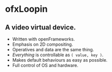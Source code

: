 # ofxLoopin
## A video virtual device.

* Written with openFrameworks.
* Emphasis on 2D compositing.
* Operatives and data are the same thing.
* *Everything* is controllable as `( value, key )`.
* Makes default behaviours as easy as possible.
* Full control of OS and hardware.

<script type='application/x-loopin-yaml'>
image:
  background: image/husky.jpg
  slide: image/eatandpoop.png
show: presentation
</script>
